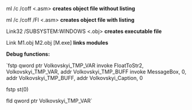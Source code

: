 ml /c /coff <.asm> **creates object file without listing**

ml /c /coff /Fl <.asm> **creates object file with listing**

Link32 /SUBSYSTEM:WINDOWS <.obj> **creates executable file**

Link M1.obj M2.obj [M.exe] **links modules**

**Debug functions:**

`fstp qword ptr Volkovskyi_TMP_VAR
invoke FloatToStr2, Volkovskyi_TMP_VAR, addr Volkovskyi_TMP_BUFF
invoke MessageBox, 0, addr Volkovskyi_TMP_BUFF, addr Volkovskyi_Caption, 0

fstp st(0)

fld qword ptr Volkovskyi_TMP_VAR`